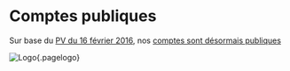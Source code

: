 <!-- TITLE: Comptes -->
<!-- SUBTITLE: ... sont désormais -->

# Comptes publiques

Sur base du [PV du 16 février 2016](/pvs/2017/02-16#communication), nos [comptes sont désormais publiques](https://admin.neutrinet.be/accounts/)

![Logo](/uploads/logo.png "Logo"){.pagelogo}